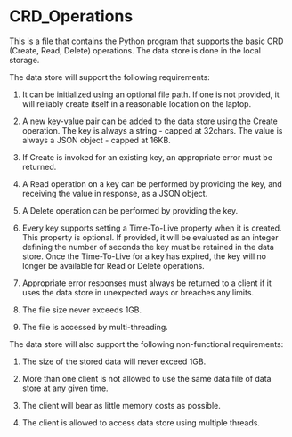 # CRD_Operations
This is a file that contains the Python program that supports the basic CRD (Create, Read, Delete) operations. The data store is done in the local storage.

The data store will support the following requirements:

1. It can be initialized using an optional file path. If one is not provided, it will reliably create itself in a reasonable location on the laptop.

2. A new key-value pair can be added to the data store using the Create operation. The key is always a string - capped at 32chars. The value is always a JSON object - capped at 16KB.

3. If Create is invoked for an existing key, an appropriate error must be returned.

4. A Read operation on a key can be performed by providing the key, and receiving the value in response, as a JSON object.

5. A Delete operation can be performed by providing the key.

6. Every key supports setting a Time-To-Live property when it is created. This property is optional. If provided, it will be evaluated as an integer defining the number of seconds the key must be retained in the data store. Once the Time-To-Live for a key has expired, the key will no longer be available for Read or Delete operations.

7. Appropriate error responses must always be returned to a client if it uses the data store in unexpected ways or breaches any limits.

8. The file size never exceeds 1GB.

9. The file is accessed by multi-threading.

The data store will also support the following non-functional requirements:

1. The size of the stored data will never exceed 1GB.

2. More than one client is not allowed to use the same data file of data store at any given time.

3. The client will bear as little memory costs as possible.

4. The client is allowed to access data store using multiple threads.

